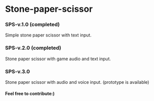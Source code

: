 # Stone-paper-scissor
### SPS-v.1.0 (completed)
 Simple stone paper scissor with text input.
### SPS-v.2.0 (completed)
Stone paper scissor with game audio and text input.
### SPS-v.3.0
Stone paper scissor with audio and voice input. (prototype is available)
#### Feel free to contribute:)


